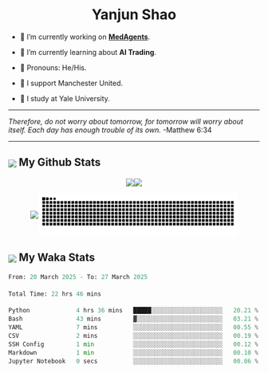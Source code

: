 

<h1 align="center">Yanjun Shao</h1>

- 🐒 I’m currently working on **[MedAgents](https://github.com/gersteinlab/MedAgents)**.

- 🦧 I’m currently learning about **AI Trading**.

- 🦍 Pronouns: He/His.

- 👹 I support Manchester United.

- 🐶 I study at Yale University.

---

<i> Therefore, do not worry about tomorrow, for tomorrow will worry about itself. Each day has enough trouble of its own. </i> -Matthew 6:34

---

<h2><img src="https://emojis.slackmojis.com/emojis/images/1579216111/7550/pikachu_wave.gif?1579216111" align="center" width="28" /> My Github Stats</h2>

<p align="center"><img align="center" src = "https://github-readme-stats.vercel.app/api?username=super-dainiu&show_icons=true&count_private=true&theme=tokyonight&hide=issues&line_height=30" width="400px"><img align="center" src = "https://github-readme-streak-stats.herokuapp.com/?user=super-dainiu&theme=tokyonight" width="400px"></p>

<p align="center"><img align="center" width="400px" src="https://github-readme-stats.vercel.app/api/top-langs/?username=super-dainiu&layout=compact&theme=tokyonight&hide=html,tex,jupyter%20notebook"><img align="center" width="400px" src="https://github.com/super-dainiu/super-dainiu/blob/output/github-contribution-grid-snake.svg"></p>

<h2><img src="https://emojis.slackmojis.com/emojis/images/1579216111/7550/pikachu_wave.gif?1579216111" align="center" width="28" /> My Waka Stats</h2>

<!--START_SECTION:waka-->

```python
From: 20 March 2025 - To: 27 March 2025

Total Time: 22 hrs 46 mins

Python             4 hrs 36 mins   █████░░░░░░░░░░░░░░░░░░░░   20.21 %
Bash               43 mins         ▓░░░░░░░░░░░░░░░░░░░░░░░░   03.21 %
YAML               7 mins          ░░░░░░░░░░░░░░░░░░░░░░░░░   00.55 %
CSV                2 mins          ░░░░░░░░░░░░░░░░░░░░░░░░░   00.19 %
SSH Config         1 min           ░░░░░░░░░░░░░░░░░░░░░░░░░   00.12 %
Markdown           1 min           ░░░░░░░░░░░░░░░░░░░░░░░░░   00.10 %
Jupyter Notebook   0 secs          ░░░░░░░░░░░░░░░░░░░░░░░░░   00.06 %
```

<!--END_SECTION:waka-->
